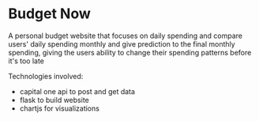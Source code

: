 # Budget Now
A personal budget website that focuses on daily spending and compare users' daily spending monthly and give prediction to the final monthly spending, giving the users ability to change their spending patterns before it's too late

Technologies involved:
- capital one api to post and get data
- flask to build website
- chartjs for visualizations
